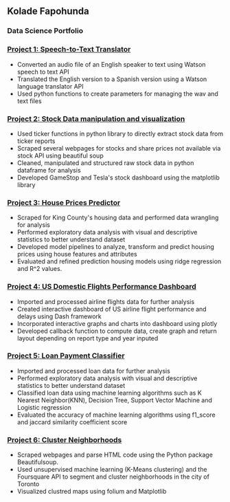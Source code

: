 ## Kolade Fapohunda
### Data Science Portfolio

### [ Project 1: Speech-to-Text Translator](https://github.com/kfapohunda1/Python_Course/blob/02e02349725b95c4e28d28e2bf998b93457b3c84/Speech%20to%20Text%20Translator.ipynb)

   * Converted an audio file of an English speaker to text using Watson speech to text API
   * Translated the English version to a Spanish version using a Watson language translator API
   * Used python functions to create parameters for managing the wav and text files

### [ Project 2: Stock Data manipulation and visualization](https://github.com/kfapohunda1/Python_Course/blob/2135b7428390e3b950f75e304a9dc354097b2e5a/Jupyter%20Notebook%20(9).ipynb)

   * Used  ticker functions in python library to directly extract stock data from ticker reports
   * Scraped several webpages for stocks and share prices not available via stock API using beautiful soup 
   * Cleaned, manipulated and structured raw stock data in python dataframe for analysis 
   * Developed GameStop and Tesla's stock dashboard using the matplotlib library


### [ Project 3: House Prices Predictor ](https://github.com/kfapohunda1/Python_Course/blob/6de88edb90bf3b05613ef8a434a5587e38be6263/Predicting%20House%20Sales%20in%20King%20County,%20USA%20.ipynb)

   * Scraped for King County's housing data and performed data wrangling for analysis
   * Performed exploratory data analysis with visual and descriptive statistics to better understand dataset
   * Developed model pipelines to analyze, transform and predict housing prices using house features and attributes
   * Evaluated and refined prediction housing models using ridge regression and R^2 values.
   
     
### [Project 4: US Domestic Flights Performance Dashboard](https://github.com/kfapohunda1/Python_Course/blob/6a4d8993c4e633a29c1411a6010efc97c9be703b/US%20Domestic%20Airline%20Flights%20Performance%20Dashboard%20from%202005-2020.ipynb) 
   
   * Imported and processed airline flights data for further analysis 
   * Created interactive dashboard of US airline flight performance and delays using Dash framework
   * Incorporated interactive graphs and charts into dashboard using plotly
   * Developed callback function to compute data, create graph and return layout depending on report type and year inputed


### [Project 5: Loan Payment Classifier](https://github.com/kfapohunda1/Python-and-SQL-Course/blob/4813b13c3b81d2c4a0d0797405ddebad969c38d9/Loan%20Payment%20Classifier.ipynb) 
   
   * Imported and processed loan data for further analysis 
   * Performed exploratory data analysis with visual and descriptive statistics to better understand dataset
   * Classified loan data using machine learning algorithms such as  K Nearest Neighbor(KNN), Decision Tree, Support Vector Machine and Logistic regression
   * Evaluated the accuracy of machine learning algorithms using f1_score and jaccard similarity coefficient score
   
   
### [Project 6: Cluster Neighborhoods](https://colab.research.google.com/drive/1srenM1AyMPEKrIrCSgeaIAL7hNz2zQr6?usp=sharing#scrollTo=z9exDX_dYvB1)

  * Scraped webpages and parse HTML code using the Python package Beautifulsoup.
  * Used unsupervised machine learning (K-Means clustering) and the Foursquare API to segment and cluster neighborhoods in the city of Toronto
  * Visualized clustred maps using folium and Matplotlib

